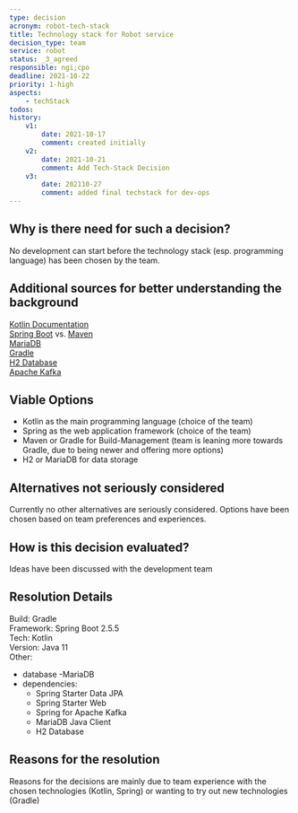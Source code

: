 ```yaml
---
type: decision
acronym: robot-tech-stack
title: Technology stack for Robot service
decision_type: team
service: robot
status: _3_agreed
responsible: ngi;cpo
deadline: 2021-10-22
priority: 1-high
aspects: 
    - techStack
todos:
history:
    v1:
        date: 2021-10-17
        comment: created initially 
    v2:
        date: 2021-10-21
        comment: Add Tech-Stack Decision   
    v3:
        date: 202110-27
        comment: added final techstack for dev-ops
---
```


## Why is there need for such a decision?

No development can start before the technology stack (esp. programming language) has been chosen by the team.

## Additional sources for better understanding the background

[Kotlin Documentation](https://kotlinlang.org/)  
[Spring Boot](https://spring.io/) vs. [Maven](https://maven.apache.org/)  
[MariaDB](https://mariadb.org/)  
[Gradle](https://gradle.org/)  
[H2 Database](https://www.h2database.com/html/main.html)  
[Apache Kafka](https://kafka.apache.org/)  

## Viable Options

- Kotlin as the main programming language (choice of the team)
- Spring as the web application framework (choice of the team)
- Maven or Gradle for Build-Management (team is leaning more towards Gradle, due to being newer and offering more options)
- H2 or MariaDB for data storage

## Alternatives not seriously considered

Currently no other alternatives are seriously considered. Options have been chosen based on team preferences and experiences. 

## How is this decision evaluated?

Ideas have been discussed with the development team
 
## Resolution Details

Build: Gradle  
Framework: Spring Boot 2.5.5  
Tech: Kotlin  
Version: Java 11  
Other:  
  - database
    -MariaDB
  - dependencies: 
      - Spring Starter Data JPA
      - Spring Starter Web
      - Spring for Apache Kafka
      - MariaDB Java Client
      - H2 Database

## Reasons for the resolution

Reasons for the decisions are mainly due to team experience with the chosen technologies (Kotlin, Spring) or wanting to try out new technologies (Gradle)
